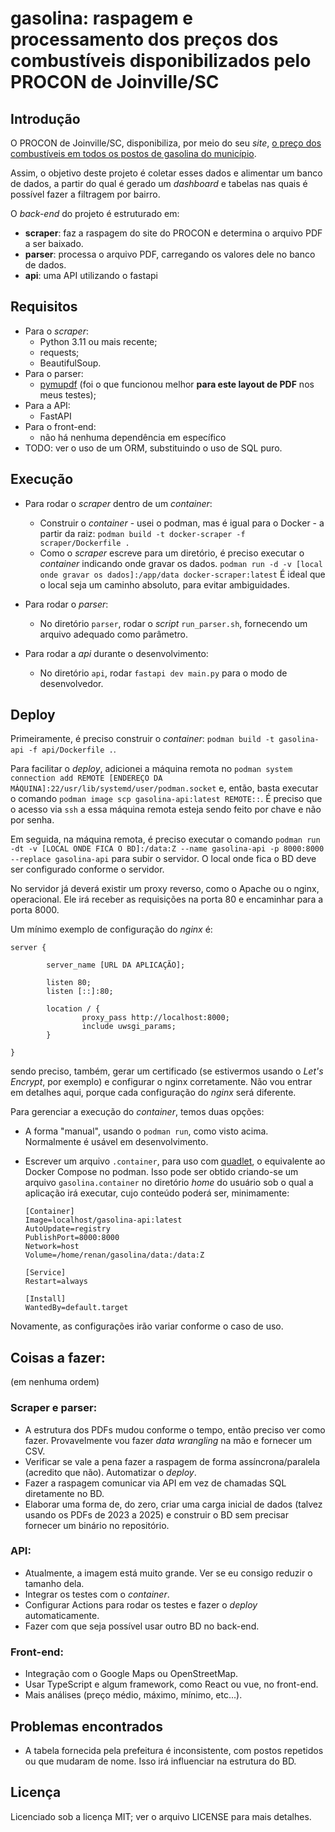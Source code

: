 # gasolina: raspagem e processamento dos preços dos combustíveis disponibilizados pelo PROCON de Joinville/SC

## Introdução

O PROCON de Joinville/SC, disponibiliza, por meio do seu _site_, [o preço dos combustíveis em todos os postos de gasolina do município](https://www.joinville.sc.gov.br/publicacoes/pesquisas-de-precos-combustiveis-2024/).

Assim, o objetivo deste projeto é coletar esses dados e alimentar um banco de dados, a partir do qual é gerado um _dashboard_ e tabelas nas quais é possível fazer a filtragem por bairro.

O _back-end_ do projeto é estruturado em:

* **scraper**: faz a raspagem do site do PROCON e determina o arquivo PDF a ser baixado.
* **parser**: processa o arquivo PDF, carregando os valores dele no banco de dados.
* **api**: uma API utilizando o fastapi

## Requisitos

* Para o *scraper*:
	* Python 3.11 ou mais recente;
	* requests;
	* BeautifulSoup.
* Para o parser:
	* [pymupdf](https://github.com/pymupdf/PyMuPDF/issues/) (foi o que funcionou melhor **para este layout de PDF** nos meus testes);
* Para a API:
	* FastAPI
* Para o front-end:
    * não há nenhuma dependência em específico
* TODO: ver o uso de um ORM, substituindo o uso de SQL puro.

## Execução

* Para rodar o _scraper_ dentro de um _container_:
	* Construir o _container_ - usei o podman, mas é igual para o Docker - a partir da raiz:
		`podman build -t docker-scraper -f scraper/Dockerfile .`
	* Como o _scraper_ escreve para um diretório, é preciso executar o _container_ indicando onde gravar os dados.
		`podman run -d -v [local onde gravar os dados]:/app/data docker-scraper:latest`
        É ideal que o local seja um caminho absoluto, para evitar ambiguidades.

* Para rodar o _parser_:
	* No diretório `parser`, rodar o _script_ `run_parser.sh`, fornecendo um arquivo adequado como parâmetro.

* Para rodar a _api_ durante o desenvolvimento:
    * No diretório `api`, rodar `fastapi dev main.py` para o modo de desenvolvedor.

## Deploy 

Primeiramente, é preciso construir o _container_: `podman build -t gasolina-api -f api/Dockerfile .`.

Para facilitar o _deploy_, adicionei a máquina remota no `podman system connection add REMOTE [ENDEREÇO DA MÁQUINA]:22/usr/lib/systemd/user/podman.socket` e, então, basta executar o comando `podman image scp gasolina-api:latest REMOTE::`. É preciso que o acesso via `ssh` a essa máquina remota esteja sendo feito por chave e não por senha.

Em seguida, na máquina remota, é preciso executar o comando `podman run -dt -v [LOCAL ONDE FICA O BD]:/data:Z --name gasolina-api -p 8000:8000 --replace gasolina-api` para subir o servidor. O local onde fica o BD deve ser configurado conforme o servidor.  

No servidor já deverá existir um proxy reverso, como o Apache ou o nginx, operacional. Ele irá receber as requisições na porta 80 e encaminhar para a porta 8000. 

Um mínimo exemplo de configuração do _nginx_ é:

    server {

            server_name [URL DA APLICAÇÃO];

            listen 80;
            listen [::]:80;

            location / {
                    proxy_pass http://localhost:8000;
                    include uwsgi_params;
            }

    }

sendo preciso, também, gerar um certificado (se estivermos usando o _Let's Encrypt_, por exemplo) e configurar o nginx corretamente. Não vou entrar em detalhes aqui, porque cada configuração do _nginx_ será diferente.

Para gerenciar a execução do _container_, temos duas opções:

* A forma "manual", usando o `podman run`, como visto acima. Normalmente é usável em desenvolvimento.
* Escrever um arquivo `.container`, para uso com [quadlet](https://www.redhat.com/en/blog/quadlet-podman), o equivalente ao Docker Compose no podman. Isso pode ser obtido criando-se um arquivo `gasolina.container` no diretório _home_ do usuário sob o qual a aplicação irá executar, cujo conteúdo poderá ser, minimamente:

    ```
    [Container]
    Image=localhost/gasolina-api:latest
    AutoUpdate=registry
    PublishPort=8000:8000
    Network=host
    Volume=/home/renan/gasolina/data:/data:Z

    [Service]
    Restart=always

    [Install]
    WantedBy=default.target
    ```

Novamente, as configurações irão variar conforme o caso de uso.

## Coisas a fazer:

(em nenhuma ordem)
### Scraper e parser:
* A estrutura dos PDFs mudou conforme o tempo, então preciso ver como fazer. Provavelmente vou fazer _data wrangling_ na mão e fornecer um CSV.
* Verificar se vale a pena fazer a raspagem de forma assíncrona/paralela (acredito que não).
 Automatizar o _deploy_.
* Fazer a raspagem comunicar via API em vez de chamadas SQL diretamente no BD.
* Elaborar uma forma de, do zero, criar uma carga inicial de dados (talvez usando os PDFs de 2023 a 2025) e construir o BD sem precisar fornecer um binário no repositório.

### API:
* Atualmente, a imagem está muito grande. Ver se eu consigo reduzir o tamanho dela.
* Integrar os testes com o _container_.
* Configurar Actions para rodar os testes e fazer o _deploy_ automaticamente.
* Fazer com que seja possível usar outro BD no back-end.

### Front-end: 
* Integração com o Google Maps ou OpenStreetMap. 
* Usar TypeScript e algum framework, como React ou vue, no front-end.
* Mais análises (preço médio, máximo, mínimo, etc...).

## Problemas encontrados
* A tabela fornecida pela prefeitura é inconsistente, com postos repetidos ou que mudaram de nome. Isso irá influenciar na estrutura do BD. 

## Licença

Licenciado sob a licença MIT; ver o arquivo LICENSE para mais detalhes.
